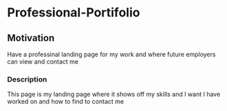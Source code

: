 # Professional-Portifolio
## Motivation
Have a professinal landing page for my work and where future employers can view and contact me
### Description
This page is my landing page where it shows off my skills and I want I have worked on and how to find to contact me